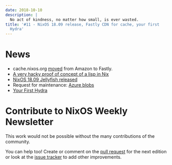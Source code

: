 ```yaml
---
date: 2018-10-10
description: |
  No act of kindness, no matter how small, is ever wasted.
title: '#11 - NixOS 18.09 release, Fastly CDN for cache, your first
  Hydra'
---
```


# News

- cache.nixos.org
  [moved](https://discourse.nixos.org/t/the-nixos-cache-is-now-hosted-by-fastly/1061)
  from Amazon to Fastly.
- [A very hacky proof of concept of a lisp in
  Nix](https://github.com/Infinisil/nixlisp)
- [NixOS 18.09 Jellyfish
  released](https://discourse.nixos.org/t/nixos-18-09-jellyfish-released/1076)
- Request for maintenance: [Azure
  blobs](https://github.com/NixOS/nixpkgs/issues/36262)
- [Your First Hydra](http://qfpl.io/posts/nix/starting-simple-hydra/)

# Contribute to NixOS Weekly Newsletter

This work would not be possible without the many contributions of the
community.

You can help too! Create or comment on the [pull
request](https://github.com/NixOS/nixos-weekly/pulls) for the next
edition or look at the [issue
tracker](https://github.com/NixOS/nixos-weekly/issues) to add other
improvements.
